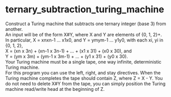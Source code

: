 # ternary_subtraction_turing_machine

Construct a Turing machine that subtracts one ternary integer (base 3) from another. <br/>
An input will be
of the form X#Y, where X and Y are elements of {0, 1, 2}+. 
<br/> 
In particular, X = xnxn-1 ... x1x0, and Y =
ymym-1 ... y1y0, with each xi, yi in {0, 1, 2}, <br/> 
X = (xn x 3n) + (xn-1 x 3n-1) + ... + (x1 x 31) + (x0 x 30), and 
<br/> 
Y = (ym x 3m) + (ym-1 x 3m-1) + ... + (y1 x 31) + (y0 x 30). 
<br/>
Your Turing machine must be a single tape, one way infinite, deterministic Turing machine. 
<br/> For this program you can use the left, right, and stay directives.
When the Turing machine completes the tape should contain Z, where Z = X - Y. You do not need to
delete X#Y from the tape, you can simply position the Turing machine read/write head at the
beginning of Z.
